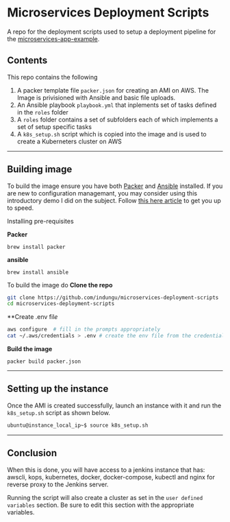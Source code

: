 # Microservices Deployment Scripts
A repo for the deployment scripts used to setup a deployment pipeline for the [microservices-app-example](https://github.com/indungu/microservice-app-example.git).

## Contents
This repo contains the following

1. A packer template file `packer.json` for creating an AMI on AWS. The Image is privisioned with Ansible and basic file uploads.
2. An Ansible playbook `playbook.yml` that inplements set of tasks defined in the `roles` folder
3. A `roles` folder contains a set of subfolders each of which implements a set of setup specific tasks
4. A `k8s_setup.sh` script which is copied into the image and is used to create a Kuberneters cluster on AWS
---
## Building image
To build the image ensure you have both [Packer](https://packer.io/intro/index.html) and [Ansible](https://www.ansible.com/resources/get-started) installed.
If you are new to configuration managemant, you may consider using this introductory demo I did on the subject. Follow [this here article](https://medium.com/@isaacndungu/change-and-configuration-management-the-devops-way-f23e66ecdeea) to get you up to speed.

Installing pre-requisites

**Packer**

    brew install packer

**ansible**

    brew install ansible

To build the image do
**Clone the repo**
```bash
git clone https://github.com/indungu/microservices-deployment-scripts
cd microservices-deployment-scripts
```
**Create .env fil*e*
```bash
aws configure  # fill in the prompts appropriately
cat ~/.aws/credentials > .env # create the env file from the credentials you supplied
```
**Build the image**

```
packer build packer.json
```
---
## Setting up the instance
Once the AMI is created successfully, launch an instance with it and run the `k8s_setup.sh` script as shown below.

```bash
ubuntu@instance_local_ip~$ source k8s_setup.sh
```
---
## Conclusion
When this is done, you will have access to a jenkins instance that has: awscli, kops, kubernetes, docker, docker-compose, kubectl and nginx for reverse proxy to the Jenkins server.

Running the script will also create a cluster as set in the `user defined variables` section. Be sure to edit this section with the appropriate variables.
